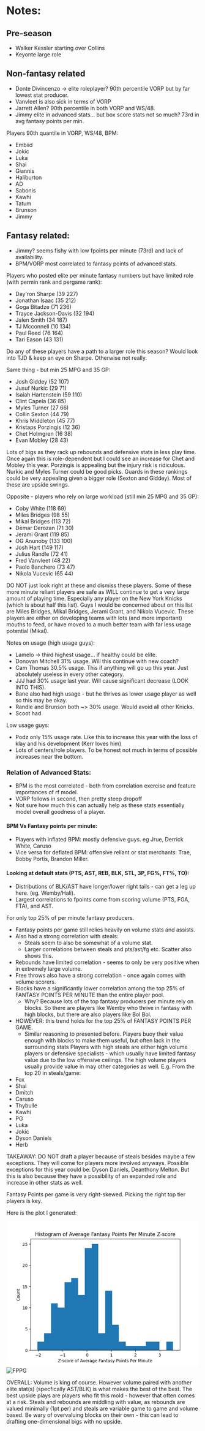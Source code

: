 # Notes:

## Pre-season
- Walker Kessler starting over Collins
- Keyonte large role

## Non-fantasy related
- Donte Divincenzo -> elite roleplayer? 90th percentile VORP but by far lowest stat producer. 
- Vanvleet is also sick in terms of VORP
- Jarrett Allen? 90th percentile in both VORP and WS/48. 
- Jimmy elite in advanced stats... but box score stats not so much? 73rd in avg fantasy points per min. 

Players 90th quantile in VORP, WS/48, BPM:
- Embiid
- Jokic
- Luka
- Shai
- Giannis
- Haliburton
- AD
- Sabonis
- Kawhi
- Tatum
- Brunson
- Jimmy


## Fantasy related:
- Jimmy? seems fishy with low fpoints per minute (73rd) and lack of availability. 
- BPM/VORP most correlated to fantasy points of advanced stats.


Players who posted elite per minute fantasy numbers but have limited role (with permin rank and pergame rank):

- Day'ron Sharpe (39 227)
- Jonathan Isaac (35 212)
- Goga Bitadze (71 236)
- Trayce Jackson-Davis (32 194) 
- Jalen Smith (34 187)
- TJ Mcconnell (10 134)
- Paul Reed (76 164)
- Tari Eason (43 131)

Do any of these players have a path to a larger role this season? Would look into TJD & keep an eye on Sharpe. Otherwise not really. 

Same thing - but min 25 MPG and 35 GP:

- Josh Giddey (52 107)
- Jusuf Nurkic (29 71)
- Isaiah Hartenstein (59 110)
- Clint Capela (36 85)
- Myles Turner (27 66)
- Collin Sexton (44 79)
- Khris Middleton (45 77)
- Kristaps Porzingis (12 36)
- Chet Holmgren (16 38)
- Evan Mobley (28 43)

Lots of bigs as they rack up rebounds and defensive stats in less play time. Once again this is role-dependent but I could see an increase for Chet and Mobley this year. Porzingis is appealing but the injury risk is ridiculous. Nurkic and Myles Turner could be good picks. Guards in these rankings could be very appealing given a bigger role (Sexton and Giddey). Most of these are upside swings. 

Opposite - players who rely on large workload (still min 25 MPG and 35 GP):
- Coby White (118 69)
- Miles Bridges (98 55)
- Mikal Bridges (113 72)
- Demar Derozan (71 30)
- Jerami Grant (119 85)
- OG Anunoby (133 100)
- Josh Hart (149 117)
- Julius Randle (72 41)
- Fred Vanvleet (48 22)
- Paolo Banchero (73 47)
- Nikola Vucevic (65 44)

DO NOT just look right at these and dismiss these players. Some of these more minute reliant players are safe as WILL continue to get a very large amount of playing time. Especially any player on the New York Knicks (which is about half this list). Guys I would be concerned about on this list are Miles Bridges, Mikal Bridges, Jerami Grant, and Nikola Vucevic. These players are either on developing teams with lots (and more important) mouths to feed, or have moved to a much better team with far less usage potential (Mikal). 

Notes on usage (high usage guys): 
- Lamelo -> third highest usage... if healthy could be elite.
- Donovan Mitchell 31% usage. Will this continue with new coach?
- Cam Thomas 30.5% usage. This if anything will go up this year. Just absolutely useless in every other category. 
- JJJ had 30% usage last year. Will cause significant decrease (LOOK INTO THIS). 
- Bane also had high usage - but he thrives as lower usage player as well so this may be okay. 
- Randle and Brunson both ~> 30% usage. Would avoid all other Knicks. 
- Scoot had 

Low usage guys:
- Podz only 15% usage rate. Like this to increase this year with the loss of klay and his development (Kerr loves him)
- Lots of centers/role players. To be honest not much in terms of possible increases near the bottom. 


### Relation of Advanced Stats: 

- BPM is the most correlated - both from correlation exercise and feature importances of rf model. 
- VORP follows in second, then pretty steep dropoff
- Not sure how much this can actually help as these stats essentially model overall goodness of a player. 

#### BPM Vs Fantasy points per minute:
- Players with inflated BPM: mostly defensive guys. eg Jrue, Derrick White, Caruso
- Vice versa for deflated BPM: offensive reliant or stat merchants: Trae, Bobby Portis, Brandon Miller. 


#### Looking at default stats (PTS, AST, REB, BLK, STL, 3P, FG%, FT%, TO):
- Distributions of BLK/AST have longer/lower right tails - can get a leg up here. (eg. Wemby/Hali). 
- Largest correlations to fpoints come from scoring volume (PTS, FGA, FTA), and AST. 

For only top 25% of per minute fantasy producers. 

- Fantasy points per game still relies heavily on volume stats and assists.
- Also had a strong correlation with steals:
    - Steals seem to also be somewhat of a volume stat. 
    - Larger correlations between steals and pts/ast/fg etc. Scatter also shows this.
- Rebounds have limited correlation - seems to only be very positive when in extremely large volume. 
- Free throws also have a strong correlation - once again comes with volume scorers. 
- Blocks have a significantly lower correlation among the top 25% of FANTASY POINTS PER MINUTE than the entire player pool. 
    - Why? Because lots of the top fantasy producers per minute rely on blocks. So there are players like Wemby who thrive in 
        fantasy with high blocks, but there are also players like Bol Bol. 
- HOWEVER: this trend holds for the top 25% of FANTASY POINTS PER GAME. 
    - Similar reasoning to presented before. Players buoy their value enough with blocks to make them useful, but often lack in  the surrounding stats
Players with high steals are either high volume players or defensive specialists - which usually have limited fantasy value due to the low offensive ceilings. The high volume players usually provide value in may other categories as well. 
E.g. From the top 20 in steals/game:
- Fox 
- Shai 
- Dmitch 
- Caruso
- Thybulle
- Kawhi
- PG
- Luka
- Jokic
- Dyson Daniels
- Herb

TAKEAWAY: DO NOT draft a player because of steals besides maybe a few exceptions. They will come for players more involved anyways. Possible exceptions for this year could be: Dyson Daniels, Deanthony Melton. But this is also because they have a possibility of an expanded role and increase in other stats as well. 


Fantasy Points per game is very right-skewed. Picking the right top tier players is key. 

Here is the plot I generated:

![FPPM](plots/fppmz_hist.png)
![FPPG](plots/fppmg_hist.png)


OVERALL: Volume is king of course. However volume paired with another elite stat(s) (specfically AST/BLK) is what makes the best of the best. The best upside plays are players who fit this mold - however that often comes at a risk. Steals and rebounds are middling with value, as rebounds are valued minimally (1pt per) and steals are variable game to game and volume based. Be wary of overvaluing blocks on their own - this can lead to drafting one-dimensional bigs with no upside. 

    
  






